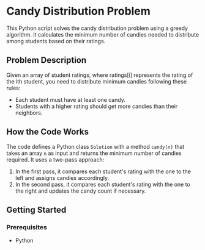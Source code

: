 # Candy Distribution Problem

This Python script solves the candy distribution problem using a greedy algorithm. It calculates the minimum number of candies needed to distribute among students based on their ratings.

## Problem Description

Given an array of student ratings, where ratings[i] represents the rating of the ith student, you need to distribute minimum candies following these rules:
- Each student must have at least one candy.
- Students with a higher rating should get more candies than their neighbors.

## How the Code Works

The code defines a Python class `Solution` with a method `candy(n)` that takes an array `n` as input and returns the minimum number of candies required. It uses a two-pass approach:
1. In the first pass, it compares each student's rating with the one to the left and assigns candies accordingly.
2. In the second pass, it compares each student's rating with the one to the right and updates the candy count if necessary.

## Getting Started

### Prerequisites

- Python 



